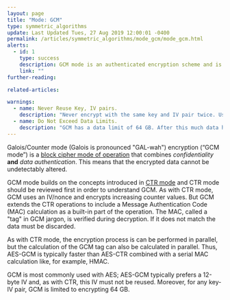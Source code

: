 ```yaml
---
layout: page
title: "Mode: GCM"
type: symmetric_algorithms
update: Last Updated Tues, 27 Aug 2019 12:00:01 -0400
permalink: /articles/symmetric_algorithms/mode_gcm/mode_gcm.html
alerts:
  - id: 1
    type: success
    description: GCM mode is an authenticated encryption scheme and is often recommended.
    link: ""
further-reading:

related-articles:

warnings:
  - name: Never Reuse Key, IV pairs.
    description: "Never encrypt with the same key and IV pair twice. Use one-time session keys whenever possible."
  - name: Do Not Exceed Data Limits.
    description: "GCM has a data limit of 64 GB. After this much data has been encrypted, the key and/or IV must be changed."
---
```


Galois/Counter mode (Galois is pronounced "GAL-wah") encryption (“GCM mode”) is a [block cipher mode of operation](/articles/concepts/block_cipher_modes.html) that combines _confidentiality_ **and** _data authentication_. This means that the encrypted data cannot be undetectably altered.

GCM mode builds on the concepts introduced in [CTR mode](/articles/symmetric_algorithms/mode_ctr/mode_ctr.html) and CTR mode should be reviewed first in order to understand GCM. As with CTR mode, GCM uses an IV/nonce and encrypts increasing counter values. But GCM extends the CTR operations to include a Message Authentication Code (MAC) calculation as a built-in part of the operation. The MAC, called a "tag" in GCM jargon, is verified during decryption. If it does not match the data must be discarded.

As with CTR mode, the encryption process is can be performed in parallel, but the calculation of the GCM tag can also be calculated in parallel. Thus, AES-GCM is typically faster than AES-CTR combined with a serial MAC calculation like, for example, HMAC.

GCM is most commonly used with AES; AES-GCM typically prefers a 12-byte IV and, as with CTR, this IV must not be reused. Moreover, for any key-IV pair, GCM is limited to encrypting 64 GB.
